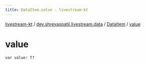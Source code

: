 ```yaml
---
title: DataItem.value - livestream-kt
---
```


[livestream-kt](../../index.html) / [dev.shreyaspatil.livestream.data](../index.html) / [DataItem](index.html) / [value](./value.html)

# value

`var value: T?`